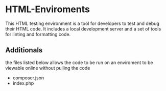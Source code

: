 # HTML-Enviroments
This HTML testing environment is a tool for developers to test and debug their HTML code. It includes a local development server and a set of tools for linting and formatting code.

## Additionals
the files listed below allows the code to be run on an enviroment to be viewable online without pulling the code
- composer.json
- index.php
